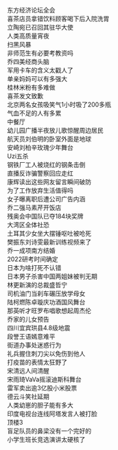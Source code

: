 东方经济论坛全会  
喜茶店员拿错饮料顾客喝下后入院洗胃  
立陶宛已召回其驻华大使  
人类高质量宵夜  
扫黑风暴  
非师范生有必要考教资吗  
乔四美经商头脑  
军用卡车的含义太戳人了  
单亲妈妈可以有多强大  
桂林米粉有多难做  
喜茶发文致歉  
北京两名女孩吸笑气1小时吸了200多瓶  
气血不足的人有多累  
中餐厅  
幼儿园广播半夜放儿歌惊醒周边居民  
航天员刘伯明的卧室外面是地球  
安崎刘柏辛玫瑰少年舞台  
Uzi五杀  
钢铁厂工人被烧红的钢条击倒  
直播反诈骗警察回应走红  
康辉读出这些网友留言瞬间破防  
为了工作放弃生活值得吗  
女子曝离职后遭公司广告内涵  
乔二强马素芹开饭店  
残奥会中国队已夺184块奖牌  
大湾区全体社恐  
土耳其少女坐大摆锤呕吐被呛死  
樊振东刘诗雯最新训练视频来了  
乔一成项南方结婚  
2022研考时间确定  
日本为啥打死不认错  
日本男子杀害中国两姐妹被判无期  
林更新演的总裁盛哲宁  
司机油门当刹车碾压放学母女  
陆柯燃陈卓璇庆功酒国风舞台  
那英听才旺罗布唱歌想起周杰伦  
乔家的儿女预告  
四川宜宾珙县4.8级地震  
段誉王语嫣意难平  
街道办事处迷惑行为  
礼兵握住刺刀尖以免伤到他人  
打疫苗的表情太狂野了  
宋清远人间清醒  
宋雨琦VaVa摇滚迪斯科舞台  
雷军卖出逾3亿股小米股票  
德云斗笑社延期  
人类幼崽的胆子能有多大  
印度电视台连线阿塔发言人被打脸  
顶楼3  
盲足队员的鼻梁没有一个完好的  
小学生班长竞选演讲太硬核了  
